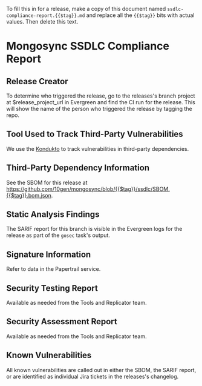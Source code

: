 To fill this in for a release, make a copy of this document named
`ssdlc-compliance-report.{{$tag}}.md` and replace all the `{{$tag}}` bits with actual values. Then
delete this text.

# Mongosync SSDLC Compliance Report

## Release Creator

To determine who triggered the release, go to the releases's branch project at $release_project_url
in Evergreen and find the CI run for the release. This will show the name of the person who
triggered the release by tagging the repo.

## Tool Used to Track Third-Party Vulnerabilities

We use the [Kondukto](http://kondukto.io/) to track vulnerabilities in third-party dependencies.

## Third-Party Dependency Information

See the SBOM for this release at
https://github.com/10gen/mongosync/blob/{{$tag}}/ssdlc/SBOM.{{$tag}}.bom.json.

## Static Analysis Findings

The SARIF report for this branch is visible in the Evergreen logs for the release as part of the
`gosec` task's output.

## Signature Information

Refer to data in the Papertrail service.

## Security Testing Report

Available as needed from the Tools and Replicator team.

## Security Assessment Report

Available as needed from the Tools and Replicator team.

## Known Vulnerabilities

All known vulnerabilities are called out in either the SBOM, the SARIF report, or are identified as
individual Jira tickets in the releases's changelog.

